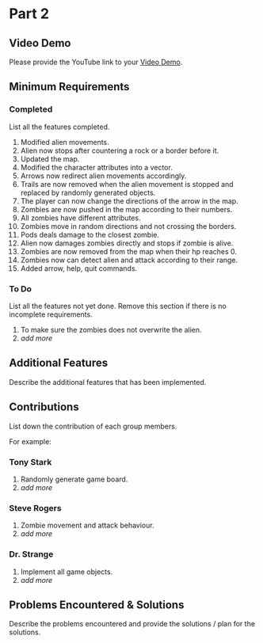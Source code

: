 # Part 2

## Video Demo

Please provide the YouTube link to your [Video Demo](https://youtube.com).

## Minimum Requirements

### Completed

List all the features completed.

1. Modified alien movements.
2. Alien now stops after countering a rock or a border before it.
3. Updated the map.
4. Modified the character attributes into a vector.
5. Arrows now redirect alien movements accordingly.
6. Trails are now removed when the alien movement is stopped and replaced by randomly generated objects.
7. The player can now change the directions of the arrow in the map.
8. Zombies are now pushed in the map according to their numbers.
9. All zombies have different attributes.
10. Zombies move in random directions and not crossing the borders.
11. Pods deals damage to the closest zombie.
12. Alien now damages zombies directly and stops if zombie is alive.
13. Zombies are now removed from the map when their hp reaches 0.
14. Zombies now can detect alien and attack according to their range.
15. Added arrow, help, quit commands.

### To Do

List all the features not yet done. Remove this section if there is no incomplete requirements.

1. To make sure the zombies does not overwrite the alien.
2. *add more*

## Additional Features

Describe the additional features that has been implemented.

## Contributions

List down the contribution of each group members.

For example:

### Tony Stark

1. Randomly generate game board.
2. *add more*

### Steve Rogers

1. Zombie movement and attack behaviour.
2. *add more*

### Dr. Strange

1. Implement all game objects.
2. *add more*

## Problems Encountered & Solutions

Describe the problems encountered and provide the solutions / plan for the solutions.
